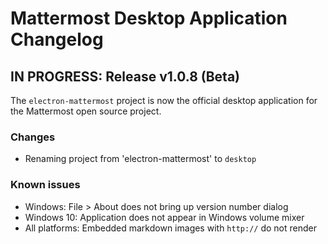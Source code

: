 # Mattermost Desktop Application Changelog

## IN PROGRESS: Release v1.0.8 (Beta)

The `electron-mattermost` project is now the official desktop application for the Mattermost open source project. 

### Changes 
- Renaming project from 'electron-mattermost' to  `desktop`

### Known issues

- Windows: File > About does not bring up version number dialog
- Windows 10: Application does not appear in Windows volume mixer
- All platforms: Embedded markdown images with `http://` do not render
